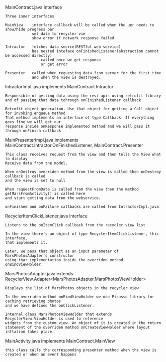 MainContract.java interface

	Three inner interfaces

	MainView	interface callback will be called when the uer needs to show/hide progress bar
				set data to recycler vie
				show error if network response failed

	Intractor	fetches data source(RESTful web service)
				has nested inteface onFinishedListener(abstraction cannot be accessed directly)
					called once we get response
					or get error

	Presenter 	called when requesting data from server for the first time
				and when the view is destroyed.

IntractorImpl.java implements MainContract.Intractor

	Responsible of getting data using the rest apis using retrofit library
	and of passing that data tohrough onFinishedListener callback

	Retrofit object generation. Use that object for getting a Call object for invoking enqueue method
	That method implements an interface of type Callback. If everything goes fine we will get our
	response inside onResponse implemented method and we will pass it through onFinish callback

MainPresenterImpl.java implements MainContract.Intractor.OnFinishedListener, MainContract.Presenter

	This class receives request from the view and then tells the View what to display
	Receive data from the model.

	When onDestroy overriden method from the view is called then onDestroy callback is called 
	and the view is set to null

	When requestFromData is called from the view then the method getMarsFromActivity() is called here
	and start getting data from the webservice.

	onFinished and onFailure callbacks are called from IntractorImpl.java

RecyclerItemClickListener.java Interface

	Listens to the onItemClick callback from the recycler view list

	In the view there's an object of type RecyclerItemClickListener, this interface,
	that implements it.

	Later, we pass that object as an input parameter of MarsPhotosAdapter's constructor
	using that implementation inside the overriden method onBindViewHolder.

MarsPhotosAdapter.java extends RecyclerView.Adapter<MarsPhotosAdapter.MarsPhotosViewHolder>

	Displays the list of MarsPhotos objects in the recycler view.

	In the overriden method onBindViewHolder we use Picasso library for caching retrieving photos
	and we have defined the onClickListener.

	Internal class MarsPhotosViewHolder that extends RecyclerView.ViewHolder is used to reference
	widgets from the custom view. An object of it is created in the return statement of the overriden method onCreateViewHolder where layout inflation takes place.

MainActivity.java implements MainContract.MainView

	this class calls the corresponding presenter method when the view is created or when an event happens